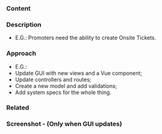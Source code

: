 ### Content
<!-- Hint: Syntax for anchor: [text](url) -->

### Description
- E.G.: Promoters need the ability to create Onsite Tickets.

### Approach
- E.G.:
- Update GUI with new views and a Vue component;
- Update controllers and routes;
- Create a new model and add validations;
- Add system specs for the whole thing.

### Related
<!-- Hint: Try #<pull_request> ) -->

### Screenshot - (Only when GUI updates)
<!-- Hint: Drag a file here ) -->
